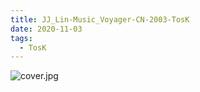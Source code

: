 ```yaml
---
title: JJ_Lin-Music_Voyager-CN-2003-TosK
date: 2020-11-03
tags:
  - TosK
---
```


![cover.jpg](https://goindex.65style.workers.dev/1:/JJ_Lin-Music_Voyager-CN-2003-TosK/00-jj_lin-music_voyager-cn-2003-proof-tosk.jpg)

<a-player 
    :options="{
        audio: [
          {
            name: '就是我',
            artist: '林俊傑',
            url: 'https://goindex.65style.workers.dev/1:/JJ_Lin-Music_Voyager-CN-2003-TosK/01-jj_lin-im_the_one-tosk.mp3',
            cover: 'https://goindex.65style.workers.dev/1:/JJ_Lin-Music_Voyager-CN-2003-TosK/00-jj_lin-music_voyager-cn-2003-proof-tosk.jpg',
            theme: '#ebd0c2'
          },
        ]
    }"
/>


<download url="https://www45.zippyshare.com/v/Ljsm2gQs/file.html"/>


